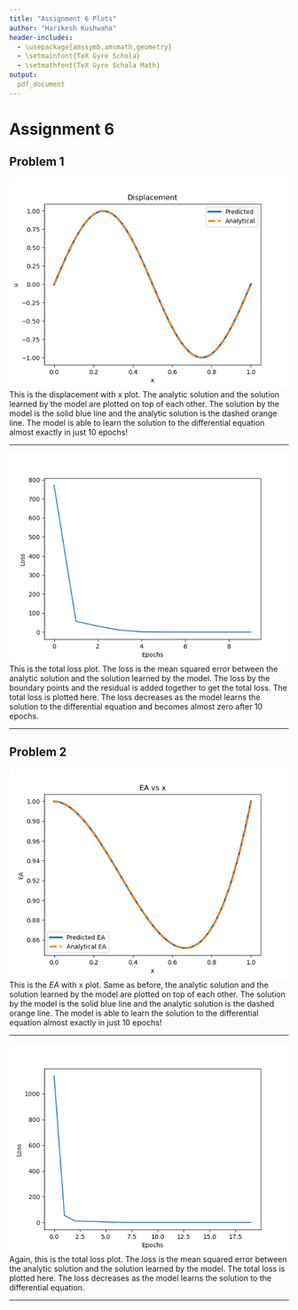 ```yaml
---
title: "Assignment 6 Plots"
author: "Harikesh Kushwaha"
header-includes:
  - \usepackage{amssymb,amsmath,geometry}
  - \setmainfont{TeX Gyre Schola}
  - \setmathfont{TeX Gyre Schola Math}
output: 
  pdf_document
---
```


# Assignment 6

## Problem 1

![./images/0101.png](./images/0101.png)
This is the displacement with x plot. The analytic solution and the solution learned by the model are plotted on top of each other. The solution by the model is the solid blue line and the analytic solution is the dashed orange line. The model is able to learn the solution to the differential equation almost exactly in just 10 epochs!

---

![./images/0102.png](./images/0102.png)
This is the total loss plot. The loss is the mean squared error between the analytic solution and the solution learned by the model. The loss by the boundary points and the residual is added together to get the total loss. The total loss is plotted here. The loss decreases as the model learns the solution to the differential equation and becomes almost zero after 10 epochs.

---

## Problem 2

![./images/0201.png](./images/0201.png)
This is the $EA$ with x plot. Same as before, the analytic solution and the solution learned by the model are plotted on top of each other. The solution by the model is the solid blue line and the analytic solution is the dashed orange line. The model is able to learn the solution to the differential equation almost exactly in just 10 epochs!

---

![./images/0202.png](./images/0202.png)
Again, this is the total loss plot. The loss is the mean squared error between the analytic solution and the solution learned by the model. The total loss is plotted here. The loss decreases as the model learns the solution to the differential equation.

---
